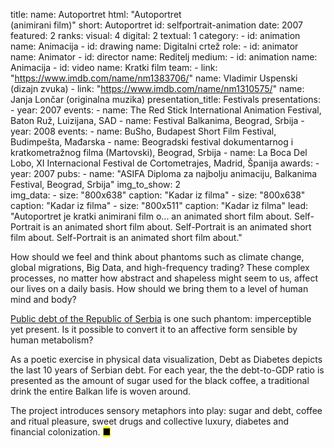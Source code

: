 title: 
    name: Autoportret
    html: "Autoportret<br>(animirani film)"
    short: Autoportret
id: selfportrait-animation
date: 2007
featured: 2
ranks:
    visual: 4
    digital: 2
    textual: 1
category: 
    - id: animation
      name: Animacija
    - id: drawing
      name: Digitalni crtež
role:
    - id: animator
      name: Animator
    - id: director
      name: Reditelj
medium:
    - id: animation
      name: Animacija
    - id: video
      name: Kratki film
team:
    - link: "https://www.imdb.com/name/nm1383706/"
      name: Vladimir Uspenski (dizajn zvuka)
    - link: "https://www.imdb.com/name/nm1310575/"
      name: Janja Lončar (originalna muzika)
presentation_title: Festivals
presentations:
    - year: 2007
      events:
        - name: The Red Stick International Animation Festival, Baton Ruž, Luizijana, SAD
        - name: Festival Balkanima, Beograd, Srbija
    - year: 2008
      events:
        - name: BuSho, Budapest Short Film Festival, Budimpešta, Mađarska
        - name: Beogradski festival dokumentarnog i kratkometražnog filma (Martovski), Beograd, Srbija
        - name: La Boca Del Lobo, XI Internacional Festival de Cortometrajes, Madrid, Španija
awards:
    - year: 2007
      pubs:
        - name: "ASIFA Diploma za najbolju animaciju, Balkanima Festival, Beograd, Srbija"
img_to_show: 2       
img_data:
    - size: "800x638"
      caption: "Kadar iz filma"
    - size: "800x638"
      caption: "Kadar iz filma"
    - size: "800x511"
      caption: "Kadar iz filma"
lead: "Autoportret je kratki animirani film o... an animated short film about. Self-Portrait is an animated short film about. Self-Portrait is an animated short film about. Self-Portrait is an animated short film about."

How should we feel and think about phantoms such as climate change, global migrations, Big Data, and high-frequency trading? These complex processes, no matter how abstract and shapeless might seem to us, affect our lives on a daily basis. How should we bring them to a level of human mind and body?  

<a href='http://www.javnidug.gov.rs/eng/default.asp' target="_blank">Public debt of the Republic of Serbia</a> is one such phantom: imperceptible yet present. Is it possible to convert it to an affective form sensible by human metabolism? 

As a poetic exercise in physical data visualization, Debt as Diabetes depicts the last 10 years of Serbian debt. For each year, the the debt-to-GDP ratio is presented as the amount of sugar used for the black coffee, a traditional drink the entire Balkan life is woven around. 

The project introduces sensory metaphors into play: sugar and debt, coffee and ritual pleasure, sweet drugs and collective luxury, diabetes and financial colonization. <mark>&#9632;</mark>